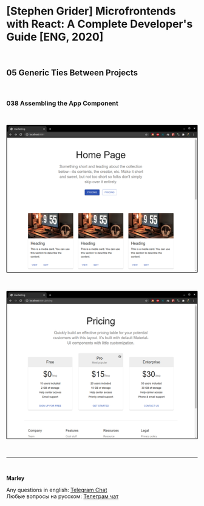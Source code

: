 # [Stephen Grider] Microfrontends with React: A Complete Developer's Guide [ENG, 2020]

<br/>

## 05 Generic Ties Between Projects

<br/>

### 038 Assembling the App Component

<br/>

![Application](/img/pic-m05-p01.png?raw=true)

<br/>

![Application](/img/pic-m05-p02.png?raw=true)

<br/>

---

<br/>

**Marley**

Any questions in english: <a href="https://jsdev.org/chat/">Telegram Chat</a>  
Любые вопросы на русском: <a href="https://jsdev.ru/chat/">Телеграм чат</a>
